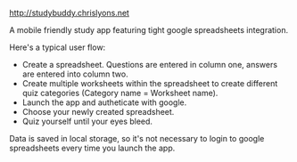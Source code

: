 http://studybuddy.chrislyons.net

A mobile friendly study app featuring tight google spreadsheets integration.

Here's a typical user flow:

* Create a spreadsheet. Questions are entered in column one, answers are entered into column two. 
* Create multiple worksheets within the spreadsheet to create different quiz categories (Category name = Worksheet name).
* Launch the app and autheticate with google.
* Choose your newly created spreadsheet.
* Quiz yourself until your eyes bleed.

Data is saved in local storage, so it's not necessary to login to google spreadsheets every time you launch the app.

